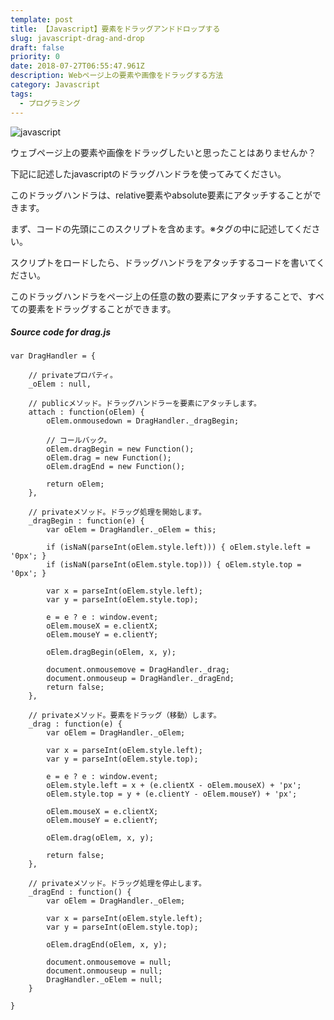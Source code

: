 ```yaml
---
template: post
title: 【Javascript】要素をドラッグアンドドロップする
slug: javascript-drag-and-drop
draft: false
priority: 0
date: 2018-07-27T06:55:47.961Z
description: Webページ上の要素や画像をドラッグする方法
category: Javascript
tags:
  - プログラミング
---
```

![javascript](/media/javascript.png "javascript")

ウェブページ上の要素や画像をドラッグしたいと思ったことはありませんか？

下記に記述したjavascriptのドラッグハンドラを使ってみてください。

このドラッグハンドラは、relative要素やabsolute要素にアタッチすることができます。

まず、コードの先頭にこのスクリプトを含めます。※<head>タグの中に記述してください。

スクリプトをロードしたら、ドラッグハンドラをアタッチするコードを書いてください。

このドラッグハンドラをページ上の任意の数の要素にアタッチすることで、すべての要素をドラッグすることができます。

<!--StartFragment-->

##### Source code for drag.js

```
var DragHandler = {
 
	// privateプロパティ。
	_oElem : null,
 
	// publicメソッド。ドラッグハンドラーを要素にアタッチします。
	attach : function(oElem) {
		oElem.onmousedown = DragHandler._dragBegin;
 
		// コールバック。
		oElem.dragBegin = new Function();
		oElem.drag = new Function();
		oElem.dragEnd = new Function();
 
		return oElem;
	},
 
	// privateメソッド。ドラッグ処理を開始します。
	_dragBegin : function(e) {
		var oElem = DragHandler._oElem = this;
 
		if (isNaN(parseInt(oElem.style.left))) { oElem.style.left = '0px'; }
		if (isNaN(parseInt(oElem.style.top))) { oElem.style.top = '0px'; }
 
		var x = parseInt(oElem.style.left);
		var y = parseInt(oElem.style.top);
 
		e = e ? e : window.event;
		oElem.mouseX = e.clientX;
		oElem.mouseY = e.clientY;
 
		oElem.dragBegin(oElem, x, y);
 
		document.onmousemove = DragHandler._drag;
		document.onmouseup = DragHandler._dragEnd;
		return false;
	},

	// privateメソッド。要素をドラッグ（移動）します。
	_drag : function(e) {
		var oElem = DragHandler._oElem;
 
		var x = parseInt(oElem.style.left);
		var y = parseInt(oElem.style.top);
 
		e = e ? e : window.event;
		oElem.style.left = x + (e.clientX - oElem.mouseX) + 'px';
		oElem.style.top = y + (e.clientY - oElem.mouseY) + 'px';
 
		oElem.mouseX = e.clientX;
		oElem.mouseY = e.clientY;
 
		oElem.drag(oElem, x, y);
 
		return false;
	},

	// privateメソッド。ドラッグ処理を停止します。
	_dragEnd : function() {
		var oElem = DragHandler._oElem;
 
		var x = parseInt(oElem.style.left);
		var y = parseInt(oElem.style.top);
 
		oElem.dragEnd(oElem, x, y);
 
		document.onmousemove = null;
		document.onmouseup = null;
		DragHandler._oElem = null;
	}
 
}
```

<!--EndFragment-->